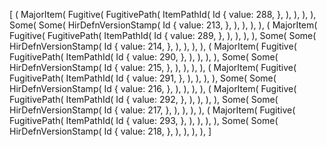 [
    (
        MajorItem(
            Fugitive(
                FugitivePath(
                    ItemPathId(
                        Id {
                            value: 288,
                        },
                    ),
                ),
            ),
        ),
        Some(
            Some(
                HirDefnVersionStamp(
                    Id {
                        value: 213,
                    },
                ),
            ),
        ),
    ),
    (
        MajorItem(
            Fugitive(
                FugitivePath(
                    ItemPathId(
                        Id {
                            value: 289,
                        },
                    ),
                ),
            ),
        ),
        Some(
            Some(
                HirDefnVersionStamp(
                    Id {
                        value: 214,
                    },
                ),
            ),
        ),
    ),
    (
        MajorItem(
            Fugitive(
                FugitivePath(
                    ItemPathId(
                        Id {
                            value: 290,
                        },
                    ),
                ),
            ),
        ),
        Some(
            Some(
                HirDefnVersionStamp(
                    Id {
                        value: 215,
                    },
                ),
            ),
        ),
    ),
    (
        MajorItem(
            Fugitive(
                FugitivePath(
                    ItemPathId(
                        Id {
                            value: 291,
                        },
                    ),
                ),
            ),
        ),
        Some(
            Some(
                HirDefnVersionStamp(
                    Id {
                        value: 216,
                    },
                ),
            ),
        ),
    ),
    (
        MajorItem(
            Fugitive(
                FugitivePath(
                    ItemPathId(
                        Id {
                            value: 292,
                        },
                    ),
                ),
            ),
        ),
        Some(
            Some(
                HirDefnVersionStamp(
                    Id {
                        value: 217,
                    },
                ),
            ),
        ),
    ),
    (
        MajorItem(
            Fugitive(
                FugitivePath(
                    ItemPathId(
                        Id {
                            value: 293,
                        },
                    ),
                ),
            ),
        ),
        Some(
            Some(
                HirDefnVersionStamp(
                    Id {
                        value: 218,
                    },
                ),
            ),
        ),
    ),
]